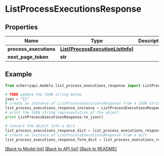 # ListProcessExecutionsResponse


## Properties

Name | Type | Description | Notes
------------ | ------------- | ------------- | -------------
**process_executions** | [**List[ProcessExecutionListInfo]**](ProcessExecutionListInfo.md) |  | [optional] 
**next_page_token** | **str** |  | [optional] 

## Example

```python
from xcherryapi.models.list_process_executions_response import ListProcessExecutionsResponse

# TODO update the JSON string below
json = "{}"
# create an instance of ListProcessExecutionsResponse from a JSON string
list_process_executions_response_instance = ListProcessExecutionsResponse.from_json(json)
# print the JSON string representation of the object
print ListProcessExecutionsResponse.to_json()

# convert the object into a dict
list_process_executions_response_dict = list_process_executions_response_instance.to_dict()
# create an instance of ListProcessExecutionsResponse from a dict
list_process_executions_response_form_dict = list_process_executions_response.from_dict(list_process_executions_response_dict)
```
[[Back to Model list]](../README.md#documentation-for-models) [[Back to API list]](../README.md#documentation-for-api-endpoints) [[Back to README]](../README.md)


